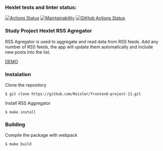### Hexlet tests and linter status:
[![Actions Status](https://github.com/Roisler/frontend-project-11/workflows/hexlet-check/badge.svg)](https://github.com/Roisler/frontend-project-11/actions) [![Maintainability](https://api.codeclimate.com/v1/badges/f9a938c5fd121ce0fa27/maintainability)](https://codeclimate.com/github/Roisler/frontend-project-11/maintainability) [![GitHub Actions Status](https://github.com/Roisler/frontend-project-11/workflows/github-actions-js/badge.svg)](https://github.com/Roisler/frontend-project-11/actions)

### Study Project Hexlet RSS Agregator

RSS Agregator is used to aggregate and read data from RSS feeds. Add any number of RSS feeds, the app will update them automatically and include new posts into the list.

[DEMO](https://frontend-project-11-u23c.vercel.app/)

### Instalation
Clone the repository

```$ git clone https://github.com/Roisler/frontend-project-11.git```

Install RSS Aggregator

```$ make install```

### Building

Compile the package with webpack

```$ make build```